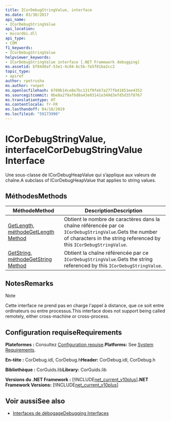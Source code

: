 ```yaml
---
title: ICorDebugStringValue, interface
ms.date: 03/30/2017
api_name:
- ICorDebugStringValue
api_location:
- mscordbi.dll
api_type:
- COM
f1_keywords:
- ICorDebugStringValue
helpviewer_keywords:
- ICorDebugStringValue interface [.NET Framework debugging]
ms.assetid: bf84d0af-53e1-4c04-bc5b-7e5f81ba2cc2
topic_type:
- apiref
author: rpetrusha
ms.author: ronpet
ms.openlocfilehash: 6709b14ce8e7bc131f9feb7a277fb41851ee4352
ms.sourcegitcommit: 0be8a279af6d8a43e03141e349d3efd5d35f8767
ms.translationtype: HT
ms.contentlocale: fr-FR
ms.lasthandoff: 04/18/2019
ms.locfileid: "59173990"
---
```

# <a name="icordebugstringvalue-interface"></a><span data-ttu-id="eece2-102">ICorDebugStringValue, interface</span><span class="sxs-lookup"><span data-stu-id="eece2-102">ICorDebugStringValue Interface</span></span>
<span data-ttu-id="eece2-103">Une sous-classe de ICorDebugHeapValue qui s’applique aux valeurs de chaîne.</span><span class="sxs-lookup"><span data-stu-id="eece2-103">A subclass of ICorDebugHeapValue that applies to string values.</span></span>  
  
## <a name="methods"></a><span data-ttu-id="eece2-104">Méthodes</span><span class="sxs-lookup"><span data-stu-id="eece2-104">Methods</span></span>  
  
|<span data-ttu-id="eece2-105">Méthode</span><span class="sxs-lookup"><span data-stu-id="eece2-105">Method</span></span>|<span data-ttu-id="eece2-106">Description</span><span class="sxs-lookup"><span data-stu-id="eece2-106">Description</span></span>|  
|------------|-----------------|  
|[<span data-ttu-id="eece2-107">GetLength, méthode</span><span class="sxs-lookup"><span data-stu-id="eece2-107">GetLength Method</span></span>](../../../../docs/framework/unmanaged-api/debugging/icordebugstringvalue-getlength-method.md)|<span data-ttu-id="eece2-108">Obtient le nombre de caractères dans la chaîne référencée par ce `ICorDebugStringValue`.</span><span class="sxs-lookup"><span data-stu-id="eece2-108">Gets the number of characters in the string referenced by this `ICorDebugStringValue`.</span></span>|  
|[<span data-ttu-id="eece2-109">GetString, méthode</span><span class="sxs-lookup"><span data-stu-id="eece2-109">GetString Method</span></span>](../../../../docs/framework/unmanaged-api/debugging/icordebugstringvalue-getstring-method.md)|<span data-ttu-id="eece2-110">Obtient la chaîne référencée par ce `ICorDebugStringValue`.</span><span class="sxs-lookup"><span data-stu-id="eece2-110">Gets the string referenced by this `ICorDebugStringValue`.</span></span>|  
  
## <a name="remarks"></a><span data-ttu-id="eece2-111">Notes</span><span class="sxs-lookup"><span data-stu-id="eece2-111">Remarks</span></span>  
  
> [!NOTE]
>  <span data-ttu-id="eece2-112">Cette interface ne prend pas en charge l'appel à distance, que ce soit entre ordinateurs ou entre processus.</span><span class="sxs-lookup"><span data-stu-id="eece2-112">This interface does not support being called remotely, either cross-machine or cross-process.</span></span>  
  
## <a name="requirements"></a><span data-ttu-id="eece2-113">Configuration requise</span><span class="sxs-lookup"><span data-stu-id="eece2-113">Requirements</span></span>  
 <span data-ttu-id="eece2-114">**Plateformes :** Consultez [Configuration requise](../../../../docs/framework/get-started/system-requirements.md).</span><span class="sxs-lookup"><span data-stu-id="eece2-114">**Platforms:** See [System Requirements](../../../../docs/framework/get-started/system-requirements.md).</span></span>  
  
 <span data-ttu-id="eece2-115">**En-tête :** CorDebug.idl, CorDebug.h</span><span class="sxs-lookup"><span data-stu-id="eece2-115">**Header:** CorDebug.idl, CorDebug.h</span></span>  
  
 <span data-ttu-id="eece2-116">**Bibliothèque :** CorGuids.lib</span><span class="sxs-lookup"><span data-stu-id="eece2-116">**Library:** CorGuids.lib</span></span>  
  
 <span data-ttu-id="eece2-117">**Versions du .NET Framework :** [!INCLUDE[net_current_v10plus](../../../../includes/net-current-v10plus-md.md)]</span><span class="sxs-lookup"><span data-stu-id="eece2-117">**.NET Framework Versions:** [!INCLUDE[net_current_v10plus](../../../../includes/net-current-v10plus-md.md)]</span></span>  
  
## <a name="see-also"></a><span data-ttu-id="eece2-118">Voir aussi</span><span class="sxs-lookup"><span data-stu-id="eece2-118">See also</span></span>

- [<span data-ttu-id="eece2-119">Interfaces de débogage</span><span class="sxs-lookup"><span data-stu-id="eece2-119">Debugging Interfaces</span></span>](../../../../docs/framework/unmanaged-api/debugging/debugging-interfaces.md)
